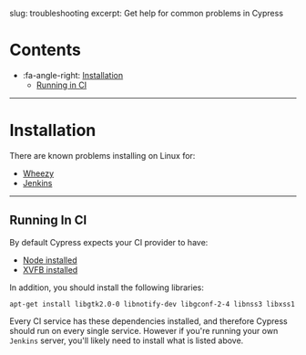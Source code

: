 slug: troubleshooting
excerpt: Get help for common problems in Cypress

# Contents

- :fa-angle-right: [Installation](#section-installation)
  - [Running in CI](#section-running-in-ci)

***

# Installation

There are known problems installing on Linux for:

- [Wheezy](https://github.com/cypress-io/cypress/issues/87)
- [Jenkins](https://github.com/cypress-io/cypress-cli/issues/2)

***

## Running In CI

By default Cypress expects your CI provider to have:

- [Node installed](https://github.com/creationix/nvm)
- [XVFB installed](http://tobyho.com/2015/01/09/headless-browser-testing-xvfb/)

In addition, you should install the following libraries:

```shell
apt-get install libgtk2.0-0 libnotify-dev libgconf-2-4 libnss3 libxss1
```

Every CI service has these dependencies installed, and therefore Cypress should run on every single service. However if you're running your own `Jenkins` server, you'll likely need to install what is listed above.
